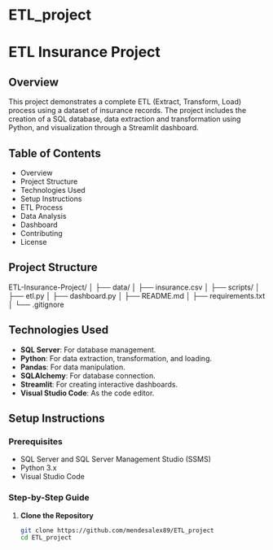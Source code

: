 # ETL_project


# ETL Insurance Project

## Overview
This project demonstrates a complete ETL (Extract, Transform, Load) process using a dataset of insurance records. The project includes the creation of a SQL database, data extraction and transformation using Python, and visualization through a Streamlit dashboard.

## Table of Contents
- Overview
- Project Structure
- Technologies Used
- Setup Instructions
- ETL Process
- Data Analysis
- Dashboard
- Contributing
- License

## Project Structure

ETL-Insurance-Project/ │ ├── data/ │ ├── insurance.csv │ ├── scripts/ │ ├── etl.py │ ├── dashboard.py │ ├── README.md │ ├── requirements.txt │ └── .gitignore


## Technologies Used
- **SQL Server**: For database management.
- **Python**: For data extraction, transformation, and loading.
- **Pandas**: For data manipulation.
- **SQLAlchemy**: For database connection.
- **Streamlit**: For creating interactive dashboards.
- **Visual Studio Code**: As the code editor.

## Setup Instructions

### Prerequisites
- SQL Server and SQL Server Management Studio (SSMS)
- Python 3.x
- Visual Studio Code

### Step-by-Step Guide

1. **Clone the Repository**
   ```bash
   git clone https://github.com/mendesalex89/ETL_project
   cd ETL_project


